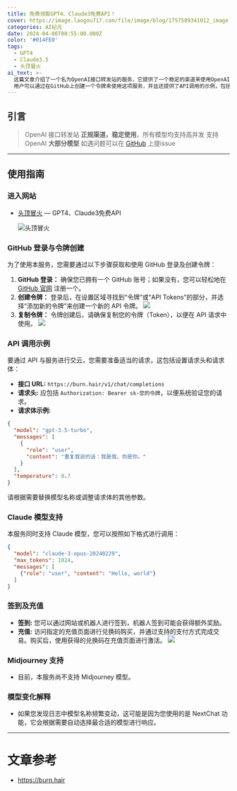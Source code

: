 ```yaml
---
title: 免费领取GPT4、Claude3免费API！
cover: https://image.laogou717.com/file/image/blog/1757589341012_image.png
categories: AI纪元
date: 2024-04-06T00:55:00.000Z
color: '#014FE0'
tags:
  - GPT4
  - Claude3.5
  - 头顶冒火
ai_text: >-
  这篇文章介绍了一个名为OpenAI接口转发站的服务，它提供了一个稳定的渠道来使用OpenAI的多种模型，包括GPT4和Claude3，并支持高并发。
  用户可以通过在GitHub上创建一个令牌来使用这项服务，并且还提供了API调用的示例，包括如何设置请求头和请求体。
---
```


## 引言

>
>OpenAI 接口转发站
 **正规渠道，稳定使用**，所有模型均支持高并发
 支持 OpenAI **大部分模型**
 如遇问题可以在 [GitHub](https://github.com/BurnHair/issues) 上提issue

---


## 使用指南
### 进入网站

- [头顶冒火](https://burn.hair/register?aff=9iZ5) — GPT4、Claude3免费API
  
  ![头顶冒火](https://img.laogou717.com/file/d72147cc06ba5fa8b1014.png)

### GitHub 登录与令牌创建

为了使用本服务，您需要通过以下步骤获取和使用 GitHub 登录及创建令牌：

1. **GitHub 登录：** 确保您已拥有一个 GitHub 账号；如果没有，您可以轻松地在 [GitHub 官网](https://github.com/) 注册一个。
2. **创建令牌：** 登录后，在设置区域寻找到“令牌”或“API Tokens”的部分，并选择“添加新的令牌”来创建一个新的 API 令牌。
![](https://img.laogou717.com/file/f7680e87426e17deb2d56.png)
3. **复制令牌：** 令牌创建后，请确保复制您的令牌（Token），以便在 API 请求中使用。
![](https://img.laogou717.com/file/2b28f77c30777b5d24363.png)

### API 调用示例

要通过 API 与服务进行交云，您需要准备适当的请求，这包括设置请求头和请求体：

- **接口 URL:** `https://burn.hair/v1/chat/completions`
- **请求头:** 应包括 `Authorization: Bearer sk-您的令牌`，以便系统验证您的请求。
- **请求体示例:**

```json
{
  "model": "gpt-3.5-turbo",
  "messages": [
    {
      "role": "user",
      "content": "重复我说的话：我是我，你是你。"
    }
  ],
  "temperature": 0.7
}
```

请根据需要替换模型名称或调整请求体的其他参数。

### Claude 模型支持

本服务同时支持 Claude 模型，您可以按照如下格式进行调用：

```json
{
  "model": "claude-3-opus-20240229",
  "max_tokens": 1024,
  "messages": [
    {"role": "user", "content": "Hello, world"}
  ]
}
```

### 签到及充值

- **签到:** 您可以通过网站或机器人进行签到，机器人签到可能会获得额外奖励。
- **充值:** 访问指定的充值页面进行兑换码购买，并通过支持的支付方式完成交易。购买后，使用获得的兑换码在充值页面进行激活。
![](https://img.laogou717.com/file/4091ea7303706de9c74b2.png)

### Midjourney 支持

- 目前，本服务尚不支持 Midjourney 模型。

### 模型变化解释

- 如果您发现日志中模型名称频繁变动，这可能是因为您使用的是 NextChat 功能，它会根据需要自动选择最合适的模型进行响应。

---
# 文章参考
- https://burn.hair